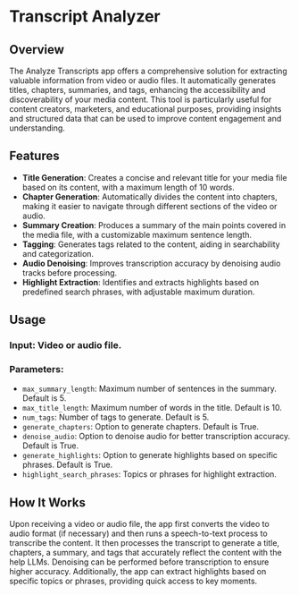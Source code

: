 # Transcript Analyzer 

## Overview
The Analyze Transcripts app offers a comprehensive solution for extracting valuable information from video or audio files. It automatically generates titles, chapters, summaries, and tags, enhancing the accessibility and discoverability of your media content. This tool is particularly useful for content creators, marketers, and educational purposes, providing insights and structured data that can be used to improve content engagement and understanding.

## Features
- **Title Generation**: Creates a concise and relevant title for your media file based on its content, with a maximum length of 10 words.
- **Chapter Generation**: Automatically divides the content into chapters, making it easier to navigate through different sections of the video or audio.
- **Summary Creation**: Produces a summary of the main points covered in the media file, with a customizable maximum sentence length.
- **Tagging**: Generates tags related to the content, aiding in searchability and categorization.
- **Audio Denoising**: Improves transcription accuracy by denoising audio tracks before processing.
- **Highlight Extraction**: Identifies and extracts highlights based on predefined search phrases, with adjustable maximum duration.

## Usage
### Input: Video or audio file.
### Parameters:
- `max_summary_length`: Maximum number of sentences in the summary. Default is 5.
- `max_title_length`: Maximum number of words in the title. Default is 10.
- `num_tags`: Number of tags to generate. Default is 5.
- `generate_chapters`: Option to generate chapters. Default is True.
- `denoise_audio`: Option to denoise audio for better transcription accuracy. Default is True.
- `generate_highlights`: Option to generate highlights based on specific phrases. Default is True.
- `highlight_search_phrases`: Topics or phrases for highlight extraction.

## How It Works
Upon receiving a video or audio file, the app first converts the video to audio format (if necessary) and then runs a speech-to-text process to transcribe the content. It then processes the transcript to generate a title, chapters, a summary, and tags that accurately reflect the content with the help LLMs. Denoising can be performed before transcription to ensure higher accuracy. Additionally, the app can extract highlights based on specific topics or phrases, providing quick access to key moments.

